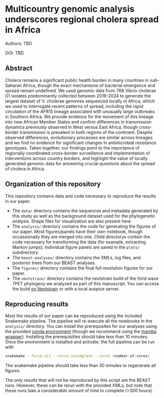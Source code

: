 # Multicountry genomic analysis underscores regional cholera spread in Africa
Authors: TBD

DOI: TBD
## Abstract
Cholera remains a significant public health burden in many countries in sub-Saharan Africa, though the exact mechanisms of bacterial emergence and spread remain undefined. 
We used genomic data from 768 Vibrio cholerae O1 isolates predominantly collected between 2019-2024 to generate the largest dataset of V. cholerae genomes sequenced locally in Africa, which we used to interrogate recent patterns of spread, including the rapid circulation of the AFR15 lineage associated with unusually large outbreaks in Southern Africa. 
We provide evidence for the movement of this lineage into new African Member States and confirm differences in transmission dynamics previously observed in West versus East Africa, though cross-border transmission is prevalent in both regions of the continent. 
Despite observed differences, evolutionary processes are similar across lineages and we find no evidence for significant changes in antimicrobial resistance genotypes. 
Taken together, our findings point to the importance of regionally coordinated cross-border surveillance and implementation of interventions across country borders, and highlight the value of locally generated genomic data for answering crucial questions about the spread of cholera in Africa.

## Organization of this repository
This repository contains data and code necessary to reproduce the results in our paper. 
- The `data/` directory contains the sequences and metadata generated by this study as well as the background dataset used for the phylogenetic analysis. Shape files for visualization are also present here.
- The `analysis/` directory contains the code for generating the figures of our paper. Most figures/panels have their own notebook, though occassionally they are merged into one. Child directorys contain the code necessary for transforming the data (for example, extracting Markov jumps). Individual figure panels are saved in the `plots/` subdirectory.
- The `beast-analyses/` directory contains the XMLs, log files, and posterior trees from our BEAST analyses.
- The `figures/` directory contains the final full resolution figures for our paper.
- The `nextstrain/` directory contains the nextstrain build of the third wave 7PET phylogeny we analyzed as part of this manuscript. You can access the build [on Nextstrain](https://nextstrain.org/community/CholGen/Regional-Analysis-2024_wave3) or with a local auspice server. 

## Reproducing results
Most the results of our paper can be reproduced using the included Snakemake pipeline. 
The pipeline will re-execute all the notebooks in the `analysis/` directory. 
You can install the prerequisites for our analyses using the provided [conda environment](environment.yaml) (though we recommend using the [mamba wrapper](https://github.com/mamba-org/mamba)).
Installing the prerequisities should take less than 10 minutes.
Once the environment is installed and activate, the full pipeline can be run with 
```bash
snakemake --force-all --rerun-incomplete --cores <number-of-cores>
```
The snakemake pipeline should take less than 30 minutes to regenerate all figures.

The only results that will not be reproduced by this script are the BEAST runs.
However, these can be rerun with the provided XMLs, but note that these runs take a considerable amount of time to complete (>300 hours).

